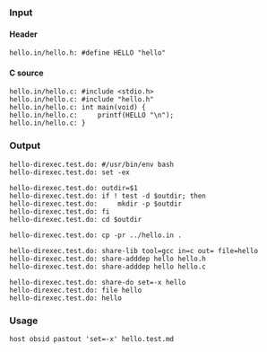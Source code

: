 ### Input

#### Header

	hello.in/hello.h: #define HELLO "hello"

#### C source

	hello.in/hello.c: #include <stdio.h>
	hello.in/hello.c: #include "hello.h"
	hello.in/hello.c: int main(void) {
	hello.in/hello.c:     printf(HELLO "\n");
	hello.in/hello.c: }

### Output
	hello-direxec.test.do: #/usr/bin/env bash
	hello-direxec.test.do: set -ex

	hello-direxec.test.do: outdir=$1
	hello-direxec.test.do: if ! test -d $outdir; then
	hello-direxec.test.do:     mkdir -p $outdir
	hello-direxec.test.do: fi
	hello-direxec.test.do: cd $outdir

	hello-direxec.test.do: cp -pr ../hello.in .

	hello-direxec.test.do: share-lib tool=gcc in=c out= file=hello
	hello-direxec.test.do: share-adddep hello hello.h
	hello-direxec.test.do: share-adddep hello hello.c

	hello-direxec.test.do: share-do set=-x hello
	hello-direxec.test.do: file hello
	hello-direxec.test.do: hello

### Usage

	host obsid pastout 'set=-x' hello.test.md

